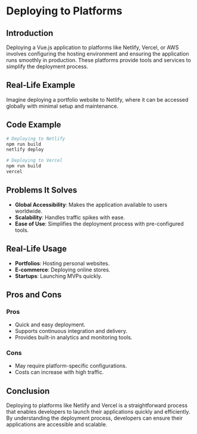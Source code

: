 # Deploying to Platforms

## Introduction
Deploying a Vue.js application to platforms like Netlify, Vercel, or AWS involves configuring the hosting environment and ensuring the application runs smoothly in production. These platforms provide tools and services to simplify the deployment process.

## Real-Life Example
Imagine deploying a portfolio website to Netlify, where it can be accessed globally with minimal setup and maintenance.

## Code Example
```bash
# Deploying to Netlify
npm run build
netlify deploy

# Deploying to Vercel
npm run build
vercel
```

## Problems It Solves
- **Global Accessibility**: Makes the application available to users worldwide.
- **Scalability**: Handles traffic spikes with ease.
- **Ease of Use**: Simplifies the deployment process with pre-configured tools.

## Real-Life Usage
- **Portfolios**: Hosting personal websites.
- **E-commerce**: Deploying online stores.
- **Startups**: Launching MVPs quickly.

## Pros and Cons
### Pros
- Quick and easy deployment.
- Supports continuous integration and delivery.
- Provides built-in analytics and monitoring tools.

### Cons
- May require platform-specific configurations.
- Costs can increase with high traffic.

## Conclusion
Deploying to platforms like Netlify and Vercel is a straightforward process that enables developers to launch their applications quickly and efficiently. By understanding the deployment process, developers can ensure their applications are accessible and scalable.